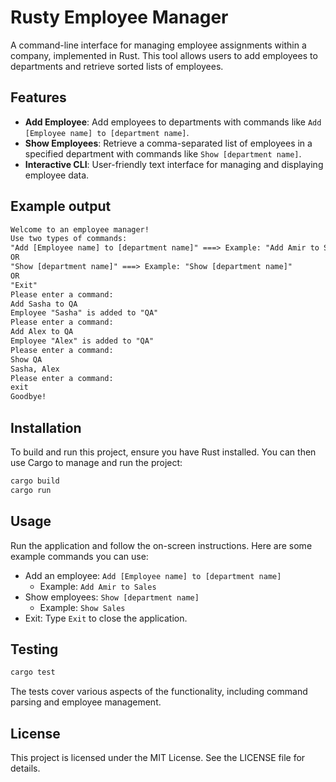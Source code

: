 # Rusty Employee Manager

A command-line interface for managing employee assignments within a company, implemented in Rust. This tool allows users to add employees to departments and retrieve sorted lists of employees.

## Features

- **Add Employee**: Add employees to departments with commands like `Add [Employee name] to [department name]`.
- **Show Employees**: Retrieve a comma-separated list of employees in a specified department with commands like `Show [department name]`.
- **Interactive CLI**: User-friendly text interface for managing and displaying employee data.

## Example output

```txt
Welcome to an employee manager!
Use two types of commands:
"Add [Employee name] to [department name]" ===> Example: "Add Amir to Sales"
OR
"Show [department name]" ===> Example: "Show [department name]"
OR
"Exit"
Please enter a command:
Add Sasha to QA
Employee "Sasha" is added to "QA"
Please enter a command:
Add Alex to QA
Employee "Alex" is added to "QA"
Please enter a command:
Show QA
Sasha, Alex
Please enter a command:
exit
Goodbye!
```


## Installation

To build and run this project, ensure you have Rust installed. You can then use Cargo to manage and run the project:

```sh
cargo build
cargo run
```

## Usage

Run the application and follow the on-screen instructions. Here are some example commands you can use:

* Add an employee: `Add [Employee name] to [department name]`
  * Example: `Add Amir to Sales`
* Show employees: `Show [department name]`
  * Example: `Show Sales`
* Exit: Type `Exit` to close the application.

## Testing

```sh
cargo test
```

The tests cover various aspects of the functionality, including command parsing and employee management.

## License
This project is licensed under the MIT License. See the LICENSE file for details.



